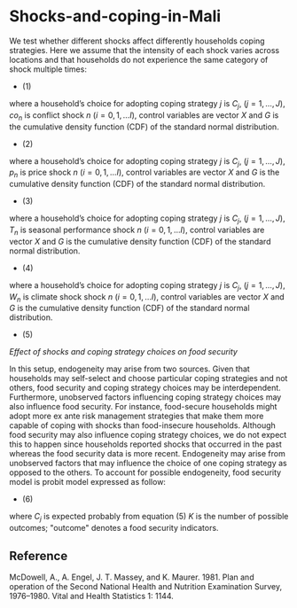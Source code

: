 # Shocks-and-coping-in-Mali

We test whether different shocks affect differently households coping strategies. Here we assume that the intensity of each shock varies across locations and that households do not experience the same category of shock multiple times:

- (1)

where a household’s choice for adopting coping strategy $j$ is $C_j$, $(j=1,…,J)$, $co_n$ is conflict  shock $n$ $( i= 0,1,…I)$, control variables are vector $X$ and $G$ is the cumulative density function (CDF) of the standard normal distribution. 

- (2)


where a household’s choice for adopting coping strategy $j$ is $C_j$, $(j=1,…,J)$, $p_n$ is price  shock $n$ $( i= 0,1,…I)$, control variables are vector $X$ and $G$ is the cumulative density function (CDF) of the standard normal distribution. 
- (3)


where a household’s choice for adopting coping strategy $j$ is $C_j$, $(j=1,…,J)$, $T_n$ is seasonal performance  shock $n$ $( i= 0,1,…I)$, control variables are vector $X$ and $G$ is the cumulative density function (CDF) of the standard normal distribution. 
- (4)


where a household’s choice for adopting coping strategy $j$ is $C_j$, $(j=1,…,J)$, $W_n$ is climate  shock  shock $n$ $( i= 0,1,…I)$, control variables are vector $X$ and $G$ is the cumulative density function (CDF) of the standard normal distribution. 
- (5)



*Effect of shocks and coping strategy choices on food security*

In this setup, endogeneity may arise from two sources. Given that households may self-select and choose particular coping strategies and not others, food security and coping strategy choices may be interdependent. Furthermore, unobserved factors influencing coping strategy choices may also influence food security. For instance, food-secure households might adopt more ex ante risk management strategies that make them more capable of coping with shocks than food-insecure households. Although food security may also influence coping strategy choices, we do not expect this to happen since households reported shocks that occurred in the past whereas the food security data is more recent.
Endogeneity may arise from unobserved factors that may influence the choice of one coping strategy as opposed to the others. To account for possible endogeneity, food security model is probit model expressed as follow: 

- (6)


where $C_j$ is expected probably from equation (5) $K$ is the number of possible outcomes; "outcome"  denotes a food security indicators.

## Reference
McDowell, A., A. Engel, J. T. Massey, and K. Maurer. 1981. Plan and operation of the Second National Health and Nutrition Examination Survey, 1976–1980. Vital and Health Statistics 1: 1144.
 
